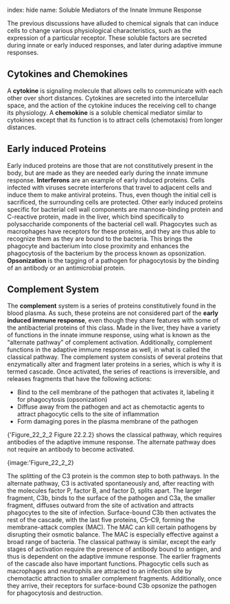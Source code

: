 index: hide
name: Soluble Mediators of the Innate Immune Response

The previous discussions have alluded to chemical signals that can induce cells to change various physiological characteristics, such as the expression of a particular receptor. These soluble factors are secreted during innate or early induced responses, and later during adaptive immune responses.

## Cytokines and Chemokines

A  **cytokine** is signaling molecule that allows cells to communicate with each other over short distances. Cytokines are secreted into the intercellular space, and the action of the cytokine induces the receiving cell to change its physiology. A  **chemokine** is a soluble chemical mediator similar to cytokines except that its function is to attract cells (chemotaxis) from longer distances.

## Early induced Proteins

Early induced proteins are those that are not constitutively present in the body, but are made as they are needed early during the innate immune response.  **Interferons** are an example of early induced proteins. Cells infected with viruses secrete interferons that travel to adjacent cells and induce them to make antiviral proteins. Thus, even though the initial cell is sacrificed, the surrounding cells are protected. Other early induced proteins specific for bacterial cell wall components are mannose-binding protein and C-reactive protein, made in the liver, which bind specifically to polysaccharide components of the bacterial cell wall. Phagocytes such as macrophages have receptors for these proteins, and they are thus able to recognize them as they are bound to the bacteria. This brings the phagocyte and bacterium into close proximity and enhances the phagocytosis of the bacterium by the process known as opsonization.  **Opsonization** is the tagging of a pathogen for phagocytosis by the binding of an antibody or an antimicrobial protein.

## Complement System

The  **complement** system is a series of proteins constitutively found in the blood plasma. As such, these proteins are not considered part of the  **early induced immune response**, even though they share features with some of the antibacterial proteins of this class. Made in the liver, they have a variety of functions in the innate immune response, using what is known as the “alternate pathway” of complement activation. Additionally, complement functions in the adaptive immune response as well, in what is called the classical pathway. The complement system consists of several proteins that enzymatically alter and fragment later proteins in a series, which is why it is termed cascade. Once activated, the series of reactions is irreversible, and releases fragments that have the following actions:

  * Bind to the cell membrane of the pathogen that activates it, labeling it for phagocytosis (opsonization)
  * Diffuse away from the pathogen and act as chemotactic agents to attract phagocytic cells to the site of inflammation
  * Form damaging pores in the plasma membrane of the pathogen

{'Figure_22_2_2 Figure 22.2.2} shows the classical pathway, which requires antibodies of the adaptive immune response. The alternate pathway does not require an antibody to become activated.


{image:'Figure_22_2_2}
        

The splitting of the C3 protein is the common step to both pathways. In the alternate pathway, C3 is activated spontaneously and, after reacting with the molecules factor P, factor B, and factor D, splits apart. The larger fragment, C3b, binds to the surface of the pathogen and C3a, the smaller fragment, diffuses outward from the site of activation and attracts phagocytes to the site of infection. Surface-bound C3b then activates the rest of the cascade, with the last five proteins, C5–C9, forming the membrane-attack complex (MAC). The MAC can kill certain pathogens by disrupting their osmotic balance. The MAC is especially effective against a broad range of bacteria. The classical pathway is similar, except the early stages of activation require the presence of antibody bound to antigen, and thus is dependent on the adaptive immune response. The earlier fragments of the cascade also have important functions. Phagocytic cells such as macrophages and neutrophils are attracted to an infection site by chemotactic attraction to smaller complement fragments. Additionally, once they arrive, their receptors for surface-bound C3b opsonize the pathogen for phagocytosis and destruction.
